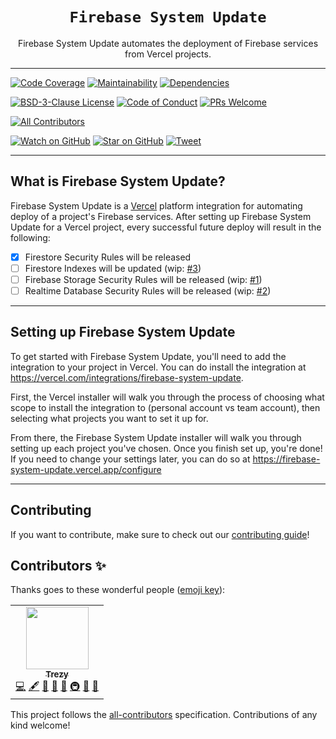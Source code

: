 <div align="center">
  <h1><code>Firebase System Update</code></h1>

  <p>Firebase System Update automates the deployment of Firebase services from Vercel projects.</p>

  <hr />
</div>

[![Code Coverage][coveralls-badge]][coveralls]
[![Maintainability][codeclimate-badge]][codeclimate]
[![Dependencies][daviddm-badge]][daviddm]

[![BSD-3-Clause License][license-badge]][license]
[![Code of Conduct][code-of-conduct-badge]][code-of-conduct]
[![PRs Welcome][prs-badge]][prs]
<!-- ALL-CONTRIBUTORS-BADGE:START - Do not remove or modify this section -->
[![All Contributors](https://img.shields.io/badge/all_contributors-1-orange.svg?style=flat-square)](#contributors-)
<!-- ALL-CONTRIBUTORS-BADGE:END -->

[![Watch on GitHub][github-watch-badge]][github-watch]
[![Star on GitHub][github-star-badge]][github-star]
[![Tweet][twitter-badge]][twitter]

---

## What is Firebase System Update?

Firebase System Update is a [Vercel](https://vercel.com) platform integration for automating deploy of a project's Firebase services. After setting up Firebase System Update for a Vercel project, every successful future deploy will result in the following:

- [x] Firestore Security Rules will be released
- [ ] Firestore Indexes will be updated (wip: [#3](https://github.com/trezy/firebase-system-update/issues/3))
- [ ] Firebase Storage Security Rules will be released (wip: [#1](https://github.com/trezy/firebase-system-update/issues/1))
- [ ] Realtime Database Security Rules will be released (wip: [#2](https://github.com/trezy/firebase-system-update/issues/2))

---

## Setting up Firebase System Update

To get started with Firebase System Update, you'll need to add the integration to your project in Vercel. You can do install the integration at https://vercel.com/integrations/firebase-system-update.

First, the Vercel installer will walk you through the process of choosing what scope to install the integration to (personal account vs team account), then selecting what projects you want to set it up for.

From there, the Firebase System Update installer will walk you through setting up each project you've chosen. Once you finish set up, you're done! If you need to change your settings later, you can do so at https://firebase-system-update.vercel.app/configure

---

## Contributing

If you want to contribute, make sure to check out our [contributing guide][contributing]!





[code-of-conduct]: CODE_OF_CONDUCT.md
[code-of-conduct-badge]: https://img.shields.io/badge/code%20of-conduct-ff69b4.svg?style=flat-square
[codeclimate]: https://codeclimate.com/github/trezy/firebase-system-update
[codeclimate-badge]: https://img.shields.io/codeclimate/maintainability/trezy/firebase-system-update.svg?style=flat-square
[contributing]: CONTRIBUTING.md
[coveralls]: https://coveralls.io/github/trezy/firebase-system-update
[coveralls-badge]: https://img.shields.io/coveralls/trezy/firebase-system-update.svg?style=flat-square
[daviddm]: https://david-dm.org/trezy/firebase-system-update
[daviddm-badge]: https://img.shields.io/david/trezy/firebase-system-update.svg?style=flat-squarestyle=flat-square
[github-watch]: https://github.com/trezy/firebase-system-update/watchers
[github-watch-badge]: https://img.shields.io/github/watchers/trezy/firebase-system-update.svg?style=social
[github-star]: https://github.com/trezy/firebase-system-update/stargazers
[github-star-badge]: https://img.shields.io/github/stars/trezy/firebase-system-update.svg?style=social
[license]: LICENSE
[license-badge]: https://img.shields.io/github/license/trezy/firebase-system-update.svg?style=flat-square
[prs]: CONTRIBUTING.md
[prs-badge]: https://img.shields.io/badge/PRs-welcome-brightgreen.svg?style=flat-square
[twitter]: https://twitter.com/intent/tweet?text=Check%20out%20firebase-system-update%20by%20%40TrezyCodes%20https%3A%2F%2Fgithub.com%2Ftrezy%2Ffirebase-system-update%20%F0%9F%91%8D
[twitter-badge]: https://img.shields.io/twitter/url/https/github.com/trezy/firebase-system-update.svg?style=social

## Contributors ✨

Thanks goes to these wonderful people ([emoji key](https://allcontributors.org/docs/en/emoji-key)):

<!-- ALL-CONTRIBUTORS-LIST:START - Do not remove or modify this section -->
<!-- prettier-ignore-start -->
<!-- markdownlint-disable -->
<table>
  <tr>
    <td align="center"><a href="http://trezy.com"><img src="https://avatars.githubusercontent.com/u/442980?v=4?s=100" width="100px;" alt=""/><br /><sub><b>Trezy</b></sub></a><br /><a href="https://github.com/trezy/firebase-system-update/commits?author=trezy" title="Code">💻</a> <a href="#content-trezy" title="Content">🖋</a> <a href="https://github.com/trezy/firebase-system-update/commits?author=trezy" title="Documentation">📖</a> <a href="#design-trezy" title="Design">🎨</a> <a href="#ideas-trezy" title="Ideas, Planning, & Feedback">🤔</a> <a href="#infra-trezy" title="Infrastructure (Hosting, Build-Tools, etc)">🚇</a> <a href="#maintenance-trezy" title="Maintenance">🚧</a> <a href="#projectManagement-trezy" title="Project Management">📆</a></td>
  </tr>
</table>

<!-- markdownlint-restore -->
<!-- prettier-ignore-end -->

<!-- ALL-CONTRIBUTORS-LIST:END -->

This project follows the [all-contributors](https://github.com/all-contributors/all-contributors) specification. Contributions of any kind welcome!
